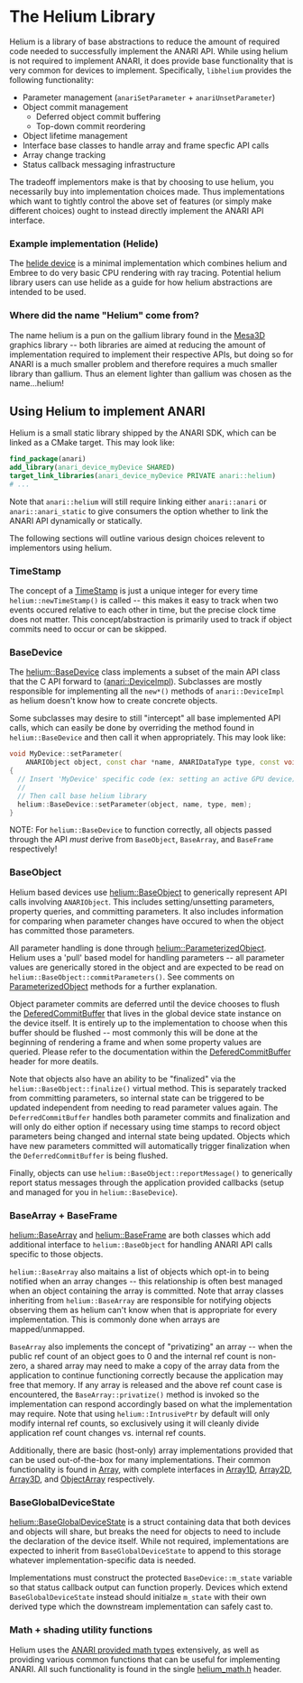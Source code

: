 # The Helium Library

Helium is a library of base abstractions to reduce the amount of required code
needed to successfully implement the ANARI API. While using helium is not
required to implement ANARI, it does provide base functionality that is very
common for devices to implement. Specifically, `libhelium` provides the
following functionality:

- Parameter management (`anariSetParameter` + `anariUnsetParameter`)
- Object commit management
    - Deferred object commit buffering
    - Top-down commit reordering
- Object lifetime management
- Interface base classes to handle array and frame specfic API calls
- Array change tracking
- Status callback messaging infrastructure

The tradeoff implementors make is that by choosing to use helium, you
necessarily buy into implementation choices made. Thus implementations which
want to tightly control the above set of features (or simply make different
choices) ought to instead directly implement the ANARI API interface.

### Example implementation (Helide)

The [helide device](../devices/helide) is a minimal implementation which
combines helium and Embree to do very basic CPU rendering with ray tracing.
Potential helium library users can use helide as a guide for how helium
abstractions are intended to be used.

### Where did the name "Helium" come from?

The name helium is a pun on the gallium library found in the
[Mesa3D](https://www.mesa3d.org/) graphics library -- both libraries are aimed
at reducing the amount of implementation required to implement their respective
APIs, but doing so for ANARI is a much smaller problem and therefore requires a
much smaller library than gallium. Thus an element lighter than gallium was
chosen as the name...helium!

## Using Helium to implement ANARI

Helium is a small static library shipped by the ANARI SDK, which can be linked
as a CMake target. This may look like:

```cmake
find_package(anari)
add_library(anari_device_myDevice SHARED)
target_link_libraries(anari_device_myDevice PRIVATE anari::helium)
# ...
```

Note that `anari::helium` will still require linking either `anari::anari` or
`anari::anari_static` to give consumers the option whether to link the ANARI
API dynamically or statically.

The following sections will outline various design choices relevent to
implementors using helium.


### TimeStamp

The concept of a [TimeStamp](utility/TimeStamp.h) is just a unique integer for
every time `helium::newTimeStamp()` is called -- this makes it easy to track
when two events occured relative to each other in time, but the precise clock
time does not matter. This concept/abstraction is primarily used to track if
object commits need to occur or can be skipped.

### BaseDevice

The [helium::BaseDevice](BaseDevice.h) class implements a subset of the main API
class that the C API forward to
([anari::DeviceImpl](../anari/include/anari/backend/DeviceImpl.h)).
Subclasses are mostly responsible for implementing all the `new*()` methods
of `anari::DeviceImpl` as helium doesn't know how to create concrete objects.

Some subclasses may desire to still "intercept" all base implemented API calls,
which can easily be done by overriding the method found in `helium::BaseDevice`
and then call it when appropriately. This may look like:

```cpp
void MyDevice::setParameter(
    ANARIObject object, const char *name, ANARIDataType type, const void *mem)
{
  // Insert 'MyDevice' specific code (ex: setting an active GPU device)
  //
  // Then call base helium library
  helium::BaseDevice::setParameter(object, name, type, mem);
}
```

NOTE: For `helium::BaseDevice` to function correctly, all objects passed through
the API _must_ derive from `BaseObject`, `BaseArray`, and `BaseFrame`
respectively!

### BaseObject

Helium based devices use [helium::BaseObject](BaseObject.h) to generically
represent API calls involving `ANARIObject`. This includes setting/unsetting
parameters, property queries, and committing parameters. It also includes
information for comparing when parameter changes have occured to when the object
has committed those parameters.

All parameter handling is done through
[helium::ParameterizedObject](utility/ParameterizedObject.h). Helium uses a
'pull' based model for handling parameters -- all parameter values are
generically stored in the object and are expected to be read on
`helium::BaseObject::commitParameters()`. See comments on
[ParameterizedObject](utility/ParameterizedObject.h) methods for a further
explanation.

Object parameter commits are deferred until the device chooses to flush the
[DeferedCommitBuffer](utility/DeferredCommitBuffer.h) that lives in the
global device state instance on the device itself. It is entirely up to the
implementation to choose when this buffer should be flushed -- most commonly
this will be done at the beginning of rendering a frame and when some property
values are queried. Please refer to the documentation within the
[DeferedCommitBuffer](utility/DeferredCommitBuffer.h) header for more deatils.

Note that objects also have an ability to be "finalized" via the
`helium::BaseObject::finalize()` virtual method. This is separately tracked
from committing parameters, so internal state can be triggered to be updated
independent from needing to read parameter values again. The
`DeferredCommitBuffer` handles both parameter commits and finalization and will
only do either option if necessary using time stamps to record object
parameters being changed and internal state being updated. Objects which have
new parameters committed will automatically trigger finalization when the
`DeferredCommitBuffer` is being flushed.

Finally, objects can use `helium::BaseObject::reportMessage()` to generically
report status messages through the application provided callbacks (setup and
managed for you in `helium::BaseDevice`).

### BaseArray + BaseFrame

[helium::BaseArray](BaseArray.h) and [helium::BaseFrame](BaseFrame.h) are both
classes which add additional interface to `helium::BaseObject` for handling
ANARI API calls specific to those objects.

`helium::BaseArray` also maitains a list of objects which opt-in to being
notified when an array changes -- this relationship is often best managed when
an object containing the array is committed. Note that array classes inheriting
from `helium::BaseArray` are responsible for notifying objects observing them
as helium can't know when that is appropriate for every implementation. This
is commonly done when arrays are mapped/unmapped.

`BaseArray` also implements the concept of "privatizing" an array -- when the
public ref count of an object goes to 0 and the internal ref count is non-zero,
a shared array may need to make a copy of the array data from the application
to continue functioning correctly because the application may free that memory.
If any array is released and the above ref count case is encountered, the
`BaseArray::privatize()` method is invoked so the implementation can respond
accordingly based on what the implementation may require. Note that using
`helium::IntrusivePtr` by default will only modify internal ref counts, so
exclusively using it will cleanly divide application ref count changes vs.
internal ref counts.

Additionally, there are basic (host-only) array implementations provided that
can be used out-of-the-box for many implementations. Their common functionality
is found in [Array](array/Array.h), with complete interfaces in
[Array1D](array/Array1D.h), [Array2D](array/Array2D.h),
[Array3D](array/Array3D.h), and [ObjectArray](array/ObjectArray.h) respectively.

### BaseGlobalDeviceState

[helium::BaseGlobalDeviceState](BaseGlobalDeviceState.h) is a struct containing
data that both devices and objects will share, but breaks the need for objects
to need to include the declaration of the device itself. While not required,
implementations are expected to inherit from `BaseGlobalDeviceState` to append
to this storage whatever implementation-specific data is needed.

Implementations must construct the protected `BaseDevice::m_state` variable so
that status callback output can function properly. Devices which extend
`BaseGlobalDeviceState` instead should initialze `m_state` with their own
derived type which the downstream implementation can safely cast to.

### Math + shading utility functions

Helium uses the [ANARI provided math
types](../anari/include/anari/anari_cpp/ext/linalg.h) extensively, as well as
providing various common functions that can be useful for implementing ANARI.
All such functionality is found in the single [helium_math.h](helium_math.h)
header.

